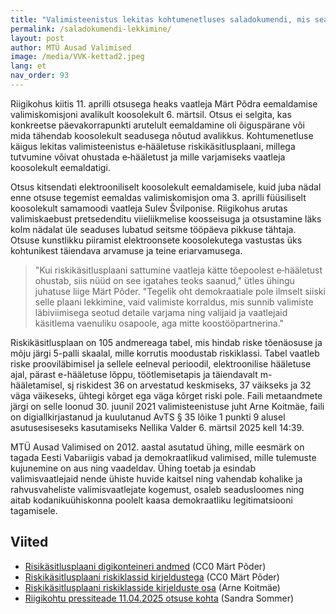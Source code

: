 ```yaml
---
title: "Valimisteenistus lekitas kohtumenetluses saladokumendi, mis seadvat ohtu e‑hääletuse"
permalink: /saladokumendi-lekkimine/
layout: post
author: MTÜ Ausad Valimised
image: /media/VVK-kettad2.jpeg
lang: et
nav_order: 93
---
```


Riigikohus kiitis 11. aprilli otsusega heaks vaatleja Märt Põdra eemaldamise valimiskomisjoni avalikult koosolekult 6. märtsil.
Otsus ei selgita, kas konkreetse päevakorrapunkti arutelult eemaldamine oli õiguspärane või mida tähendab koosolekult seadusega nõutud avalikkus. Kohtumenetluse käigus lekitas valimisteenistus e‑hääletuse riskikäsitlusplaani, millega tutvumine võivat ohustada e‑hääletust ja mille varjamiseks vaatleja koosolekult eemaldatigi.

Otsus kitsendati elektrooniliselt koosolekult eemaldamisele, kuid juba nädal enne otsuse tegemist eemaldas valimiskomisjon oma 3. aprilli füüsiliselt koosolekult samamoodi vaatleja Sulev Švilponise. Riigikohus arutas valimiskaebust pretsedenditu viieliikmelise koosseisuga ja otsustamine läks kolm nädalat üle seaduses lubatud seitsme tööpäeva pikkuse tähtaja. Otsuse kunstlikku piiramist elektroonsete koosolekutega vastustas üks kohtunikest täiendava arvamuse ja teine eriarvamusega.

> "Kui riskikäsitlusplaani sattumine vaatleja kätte tõepoolest e‑hääletust ohustab, siis nüüd on see igatahes teoks saanud," ütles ühingu juhatuse liige Märt Põder. "Tegelik oht demokraatiale pole ilmselt siiski selle plaani lekkimine, vaid valimiste korraldus, mis sunnib valimiste läbiviimisega seotud detaile varjama ning valijaid ja vaatlejaid käsitlema vaenuliku osapoole, aga mitte koostööpartnerina."

Riskikäsitlusplaan on 105 andmereaga tabel, mis hindab riske tõenäosuse ja mõju järgi 5-palli skaalal, mille korrutis moodustab riskiklassi. Tabel vaatleb riske prooviläbimisel ja sellele eelneval perioodil, elektroonilise hääletuse ajal, pärast e-hääletuse lõppu, töötlemisetapis ja täiendavalt m-hääletamisel, sj riskidest 36 on arvestatud keskmiseks, 37 väikseks ja 32 väga väikeseks, ühtegi kõrget ega väga kõrget riski pole. Faili metaandmete järgi on selle loonud 30. juunil 2021 valimisteenistuse juht Arne Koitmäe, faili on digiallkirjastanud ja kuulutanud AvTS § 35 lõike 1 punkti 9 alusel asutusesiseseks kasutamiseks Nellika Valder 6. märtsil 2025 kell 14:39.

MTÜ Ausad Valimised on 2012. aastal asutatud ühing, mille eesmärk on tagada Eesti Vabariigis vabad ja demokraatlikud valimised, mille tulemuste kujunemine on aus ning vaadeldav. Ühing toetab ja esindab valimisvaatlejaid nende ühiste huvide kaitsel ning vahendab kohalike ja rahvusvaheliste valimisvaatlejate kogemust, osaleb seadusloomes ning aitab kodanikuühiskonna poolelt kaasa demokraatliku legitimatsiooni tagamisele.

## Viited

* [Risikäsitlusplaani digikonteineri andmed](https://gafgaf.infoaed.ee/images/nellika-leke.png) (CC0 Märt Põder)
* [Riskikäsitlusplaani riskiklassid kirjeldustega](https://gafgaf.infoaed.ee/images/riskikirjeldused.png) (CC0 Märt Põder)
* [Riskikäsitlusplaani riskiklasside kirjelduste osa](https://gafgaf.infoaed.ee/files/4.%20EHS%20riskid%202021_t%C3%A4iendatud-03_2024_klassid.xlsx) (Arne Koitmäe)
* [Riigikohtu pressiteade 11.04.2025 otsuse kohta](https://www.riigikohus.ee/et/uudiste-arhiiv/riigikohus-selgitas-vabariigi-valimiskomisjoni-istungite-jalgimise-voimalusi) (Sandra Sommer)
